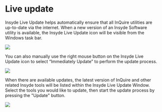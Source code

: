 # Live update

Insyde Live Update helps automatically ensure that all InQuire utilities are up-to-date via the internet. When a new version of an Insyde Software utility is available, the Insyde Live Update icon will be visible from the Windows task bar.

![](https://github.com/kswang0101/InQuire/tree/e182c4313131e809453b9aa4d6043b2c53dadd25/assets/image18.png)

You can also manually use the right mouse button on the Insyde Live Update icon to select “Immediately Update” to perform the update process.

![](https://github.com/kswang0101/InQuire/tree/e182c4313131e809453b9aa4d6043b2c53dadd25/assets/image19.png)

When there are available updates, the latest version of InQuire and other related Insyde tools will be listed within the Insyde Live Update Window. Select the tools you would like to update, then start the update process by pressing the "Update" button.

![](https://github.com/kswang0101/InQuire/tree/e182c4313131e809453b9aa4d6043b2c53dadd25/assets/image20.png)

